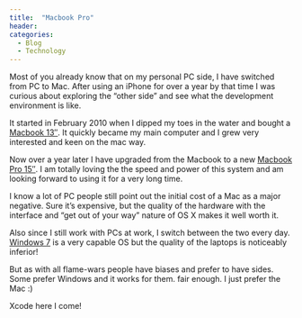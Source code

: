 ```yaml
---
title:  "Macbook Pro"
header:
categories: 
  - Blog
  - Technology
---
```

Most of you already know that on my personal PC side, I have switched from PC to Mac. After using an iPhone for over a year by that time I was curious about exploring the “other side” and see what the development environment is like.

It started in February 2010 when I dipped my toes in the water and bought a [Macbook 13″](http://www.apple.com/au/macbook/). It quickly became my main computer and I grew very interested and keen on the mac way.

Now over a year later I have upgraded from the Macbook to a new [Macbook Pro 15″](http://www.apple.com/au/macbookpro/). I am totally loving the the speed and power of this system and am looking forward to using it for a very long time.

I know a lot of PC people still point out the initial cost of a Mac as a major negative. Sure it’s expensive, but the quality of the hardware with the interface and “get out of your way” nature of OS X makes it well worth it.

Also since I still work with PCs at work, I switch between the two every day. [Windows 7](http://windows.microsoft.com/en-US/windows7/products/home) is a very capable OS but the quality of the laptops is noticeably inferior!

But as with all flame-wars people have biases and prefer to have sides. Some prefer Windows and it works for them. fair enough. I just prefer the Mac :)

Xcode here I come!